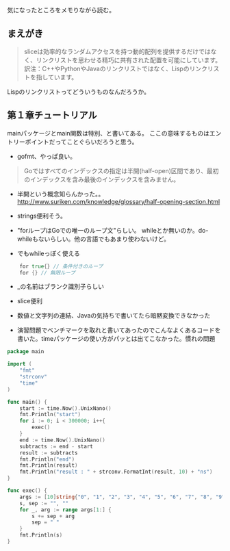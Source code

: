 

気になったところをメモりながら読む。

## まえがき

>sliceは効率的なランダムアクセスを持つ動的配列を提供するだけではなく、リンクリストを思わせる精巧に共有された配置を可能にしています。
>訳注：C++やPythonやJavaのリンクリストではなく、Lispのリンクリストを指しています。

Lispのリンクリストってどういうものなんだろうか。

## 第１章チュートリアル

mainパッケージとmain関数は特別、と書いてある。
ここの意味するものはエントリーポイントだってことぐらいだろうと思う。

* gofmt、やっぱ良い。

>Goではすべてのインデックスの指定は半開(half-open)区間であり、最初のインデックスを含み最後のインデックスを含みません。

* 半開という概念知らんかった。。
http://www.suriken.com/knowledge/glossary/half-opening-section.html


* strings便利そう。


* "forループはGoでの唯一のループ文"らしい。
whileとか無いのか。do-whileもないらしい。他の言語でもあまり使わないけど。

* でもwhileっぽく使える

```go
    for true{} // 条件付きのループ
    for {} // 無限ループ
```

* _の名前はブランク識別子らしい

* slice便利

* 数値と文字列の連結、Javaの気持ちで書いてたら暗黙変換できなかった

* 演習問題でベンチマークを取れと書いてあったのでこんなよくあるコードを書いた。timeパッケージの使い方がパッとは出てこなかった。慣れの問題

```go
package main

import (
	"fmt"
	"strconv"
	"time"
)

func main() {
	start := time.Now().UnixNano()
	fmt.Println("start")
	for i := 0; i < 300000; i++{
		exec()
	}
	end := time.Now().UnixNano()
	subtracts := end - start
	result := subtracts
	fmt.Println("end")
	fmt.Println(result)
	fmt.Println("result : " + strconv.FormatInt(result, 10) + "ns")
}

func exec() {
	args := [10]string{"0", "1", "2", "3", "4", "5", "6", "7", "8", "9"}
	s, sep := "", ""
	for _, arg := range args[1:] {
		s += sep + arg
		sep = " "
	}
	fmt.Println(s)
}
```

